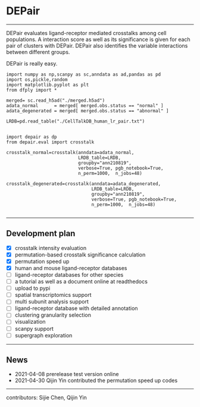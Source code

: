 # DEPair

---

DEPair evaluates ligand-receptor mediated crosstalks among cell populations. 
A interaction score as well as its significance is given for each pair of clusters with DEPair.
DEPair also identifies the variable interactions between different groups.

DEPair is really easy.

```
import numpy as np,scanpy as sc,anndata as ad,pandas as pd
import os,pickle,random
import matplotlib.pyplot as plt
from dfply import *

merged= sc.read_h5ad("./merged.h5ad")
adata_normal      = merged[ merged.obs.status == "normal" ]
adata_degenerated = merged[ merged.obs.status == "abnormal" ]

LRDB=pd.read_table("./CellTalkDB_human_lr_pair.txt")


import depair as dp
from depair.eval import crosstalk

crosstalk_normal=crosstalk(anndata=adata_normal, 
                           LRDB_table=LRDB, 
                           groupby="ann210819",
                           verbose=True, pgb_notebook=True, 
                           n_perm=1000,  n_jobs=48)
                           
crosstalk_degenerated=crosstalk(anndata=adata_degenerated, 
                                LRDB_table=LRDB,
                                groupby="ann210819",
                                verbose=True, pgb_notebook=True, 
                                n_perm=1000,  n_jobs=48)


```


---
## Development plan

- [x] crosstalk intensity evaluation 
- [x] permutation-based crosstalk significance calculation
- [x] permutation speed up
- [x] human and mouse ligand-receptor databases
- [ ] ligand-receptor databases for other species 
- [ ] a tutorial as well as a document online at readthedocs
- [ ] upload to pypi
- [ ] spatial transcriptomics support
- [ ] multi subunit analysis support
- [ ] ligand-receptor database with detailed annotation
- [ ] clustering granularity selection
- [ ] visualization
- [ ] scanpy support
- [ ] supergraph exploration

---

## News
- 2021-04-08  prerelease test version online
- 2021-04-30  Qijin Yin contributed the permutation speed up codes

---

contributors: Sijie Chen, Qijin Yin
